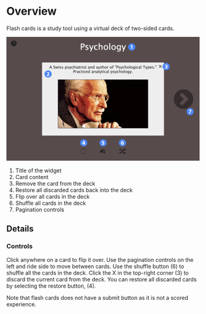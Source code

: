 # Overview #

Flash cards is a study tool using a virtual deck of two-sided cards.

![flash cards screen](assets/play_widget_flash_cards.png "flash cards screen")

1. Title of the widget
2. Card content
3. Remove the card from the deck
4. Restore all discarded cards back into the deck
5. Flip over all cards in the deck
6. Shuffle all cards in the deck
7. Pagination controls

## Details ##

### Controls ###

Click anywhere on a card to flip it over. Use the pagination controls on the left and ride side to move between cards. Use the shuffle button (6) to shuffle all the cards in the deck. Click the X in the top-right corner (3) to discard the current card from the deck. You can restore all discarded cards by selecting the restore button, (4).

Note that flash cards does not have a submit button as it is not a scored experience.
